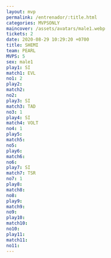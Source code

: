 ```yaml
---
layout: mvp
permalink: /entrenador/:title.html
categories: MVPSONLY
maincover: /assets/avatars/male1.webp
tickets: 2
date: 2020-08-29 10:29:20 +0700
title: SHEMI
team: PEARL
MVPS: 5
sex: male1
play1: SI
match1: EVL
no1: 2
play2: 
match2: 
no2: 
play3: SI
match3: TAD
no3: 1
play4: SI
match4: VOLT
no4: 1
play5: 
match5: 
no5: 
play6: 
match6: 
no6: 
play7: SI
match7: TSR
no7: 1
play8: 
match8: 
no8: 
play9: 
match9: 
no9: 
play10: 
match10: 
no10: 
play11: 
match11: 
no11:
---
```

